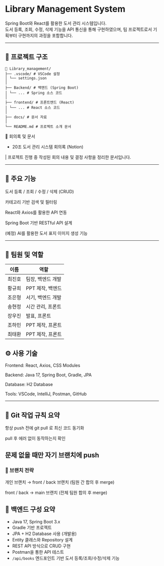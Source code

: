 # Library Management System

Spring Boot와 React를 활용한 도서 관리 시스템입니다.  
도서 등록, 조회, 수정, 삭제 기능을 API 통신을 통해 구현하였으며, 팀 프로젝트로서 기획부터 구현까지의 과정을 포함합니다.

---

## 📁 프로젝트 구조
```
📁 Library_management/
├── .vscode/ # VSCode 설정
│ └── settings.json
│
├── Backend/ # 백엔드 (Spring Boot)
│ └── ... # Spring 소스 코드
│
├── frontend/ # 프론트엔드 (React)
│ └── ... # React 소스 코드
│
├── docs/ # 문서 자료
│
└── README.md # 프로젝트 소개 문서
```

📄 회의록 및 문서
* 20조 도서 관리 시스템 회의록 (Notion)

| 프로젝트 진행 중 작성된 회의 내용 및 결정 사항을 정리한 문서입니다.

---

## 🚀 주요 기능
도서 등록 / 조회 / 수정 / 삭제 (CRUD)

카테고리 기반 검색 및 필터링

React와 Axios를 활용한 API 연동

Spring Boot 기반 RESTful API 설계

(예정) AI를 활용한 도서 표지 이미지 생성 기능

---

## 👥 팀원 및 역할

| 이름     | 역할              |
|----------|-------------------|
| 최진호   | 팀장, 백엔드 개발 |
| 황규희   | PPT 제작, 백엔드  |
| 조은형   | 서기, 백엔드 개발 |
| 송현정   | 시간 관리, 프론트 |
| 장우진   | 발표, 프론트      |
| 조하민   | PPT 제작, 프론트 |
| 최태환   | PPT 제작, 프론트 |

## ⚙️ 사용 기술
Frontend: React, Axios, CSS Modules

Backend: Java 17, Spring Boot, Gradle, JPA

Database: H2 Database

Tools: VSCode, IntelliJ, Postman, GitHub

---

## 🔧 Git 작업 규칙 요약
항상 push 전에 git pull 로 최신 코드 동기화

pull 후 에러 없이 동작하는지 확인

문제 없을 때만 자기 브랜치에 push
---

### 🌿 브랜치 전략
개인 브랜치 → front / back 브랜치 (팀원 간 합의 후 merge)

front / back → main 브랜치 (전체 팀원 합의 후 merge)

## 📨 백엔드 구성 요약

- Java 17, Spring Boot 3.x
- Gradle 기반 프로젝트
- JPA + H2 Database 사용 (개발용)
- Entity 클래스와 Repository 설계
- REST API 방식으로 CRUD 구현
- Postman을 통한 API 테스트
- `/api/books` 엔드포인트 기반 도서 등록/조회/수정/삭제 기능

